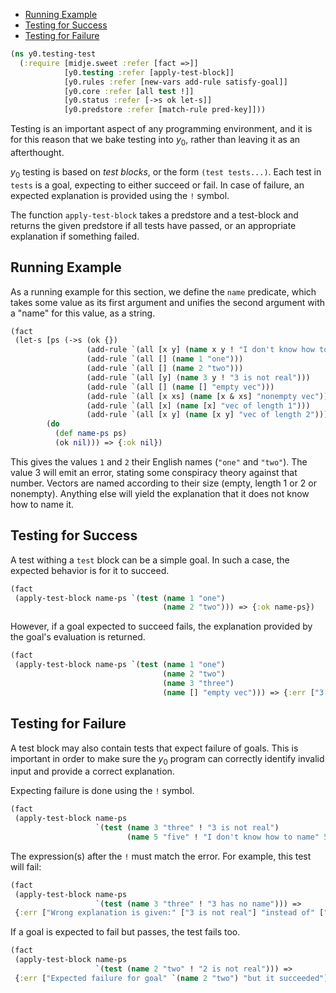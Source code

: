   * [Running Example](#running-example)
  * [Testing for Success](#testing-for-success)
  * [Testing for Failure](#testing-for-failure)
```clojure
(ns y0.testing-test
  (:require [midje.sweet :refer [fact =>]]
            [y0.testing :refer [apply-test-block]]
            [y0.rules :refer [new-vars add-rule satisfy-goal]]
            [y0.core :refer [all test !]]
            [y0.status :refer [->s ok let-s]]
            [y0.predstore :refer [match-rule pred-key]]))

```
Testing is an important aspect of any programming environment, and it is for this
reason that we bake testing into $y_0$, rather than leaving it as an afterthought.

$y_0$ testing is based on _test blocks_, or the form `(test tests...)`. Each test
in `tests` is a goal, expecting to either succeed or fail. In case of failure,
an expected explanation is provided using the `!` symbol.

The function `apply-test-block` takes a predstore and a test-block and returns
the given predstore if all tests have passed, or an appropriate explanation if
something failed.

## Running Example

As a running example for this section, we define the `name` predicate, which takes
some value as its first argument and unifies the second argument with a "name" for
this value, as a string.
```clojure
(fact
 (let-s [ps (->s (ok {})
                 (add-rule `(all [x y] (name x y ! "I don't know how to name" x)))
                 (add-rule `(all [] (name 1 "one")))
                 (add-rule `(all [] (name 2 "two")))
                 (add-rule `(all [y] (name 3 y ! "3 is not real")))
                 (add-rule `(all [] (name [] "empty vec")))
                 (add-rule `(all [x xs] (name [x & xs] "nonempty vec")))
                 (add-rule `(all [x] (name [x] "vec of length 1")))
                 (add-rule `(all [x y] (name [x y] "vec of length 2"))))]
        (do
          (def name-ps ps)
          (ok nil))) => {:ok nil})
```
This gives the values `1` and `2` their English names (`"one"` and `"two"`).
The value 3 will emit an error, stating some conspiracy theory against that number.
Vectors are named according to their size (empty, length 1 or 2 or nonempty).
Anything else will yield the explanation that it does not know how to name it.

## Testing for Success

A test withing a `test` block can be a simple goal. In such a case, the expected
behavior is for it to succeed.
```clojure
(fact
 (apply-test-block name-ps `(test (name 1 "one")
                                  (name 2 "two"))) => {:ok name-ps})

```
However, if a goal expected to succeed fails, the explanation provided by the goal's
evaluation is returned.
```clojure
(fact
 (apply-test-block name-ps `(test (name 1 "one")
                                  (name 2 "two")
                                  (name 3 "three")
                                  (name [] "empty vec"))) => {:err ["3 is not real" "in test" `(name 3 "three")]})

```
## Testing for Failure

A test block may also contain tests that expect failure of goals. This is important
in order to make sure the $y_0$ program can correctly identify invalid input and
provide a correct explanation.

Expecting failure is done using the `!` symbol.
```clojure
(fact
 (apply-test-block name-ps 
                   `(test (name 3 "three" ! "3 is not real")
                          (name 5 "five" ! "I don't know how to name" 5))) => {:ok name-ps})

```
The expression(s) after the `!` must match the error. For example, this test will fail:
```clojure
(fact
 (apply-test-block name-ps
                   `(test (name 3 "three" ! "3 has no name"))) =>
 {:err ["Wrong explanation is given:" ["3 is not real"] "instead of" ["3 has no name"]]})

```
If a goal is expected to fail but passes, the test fails too.
```clojure
(fact
 (apply-test-block name-ps
                   `(test (name 2 "two" ! "2 is not real"))) =>
 {:err ["Expected failure for goal" `(name 2 "two") "but it succeeded"]})
```

